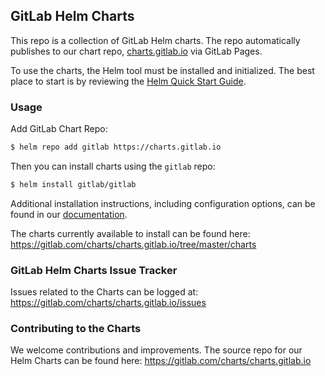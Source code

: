 ## GitLab Helm Charts

This repo is a collection of GitLab Helm charts. 
The repo automatically publishes to our chart repo, [charts.gitlab.io](https://charts.gitlab.io) via GitLab Pages.

To use the charts, the Helm tool must be installed and initialized. The best
place to start is by reviewing the [Helm Quick Start Guide](https://github.com/kubernetes/helm/blob/master/docs/quickstart.md).

### Usage

Add GitLab Chart Repo:

```bash
$ helm repo add gitlab https://charts.gitlab.io
```

Then you can install charts using the  `gitlab` repo:

```bash
$ helm install gitlab/gitlab
```

Additional installation instructions, including configuration options, can be found in our [documentation](http://docs.gitlab.com/ce/install/kubernetes/).

The charts currently available to install can be found here: <https://gitlab.com/charts/charts.gitlab.io/tree/master/charts>

### GitLab Helm Charts Issue Tracker

Issues related to the Charts can be logged at: <https://gitlab.com/charts/charts.gitlab.io/issues>

### Contributing to the Charts

We welcome contributions and improvements. The source repo for our Helm Charts can be found here: <https://gitlab.com/charts/charts.gitlab.io>
